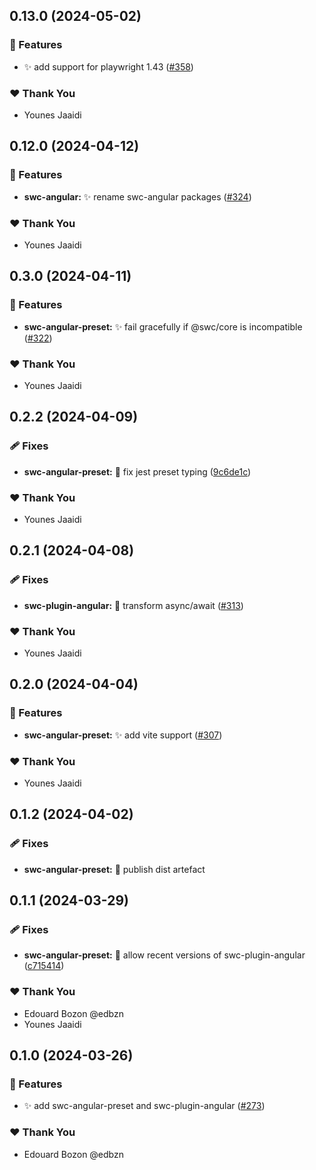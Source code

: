 ## 0.13.0 (2024-05-02)


### 🚀 Features

- ✨ add support for playwright 1.43 ([#358](https://github.com/jscutlery/devkit/pull/358))


### ❤️  Thank You

- Younes Jaaidi

## 0.12.0 (2024-04-12)


### 🚀 Features

- **swc-angular:** ✨ rename swc-angular packages ([#324](https://github.com/jscutlery/devkit/pull/324))


### ❤️  Thank You

- Younes Jaaidi

## 0.3.0 (2024-04-11)


### 🚀 Features

- **swc-angular-preset:** ✨ fail gracefully if @swc/core is incompatible ([#322](https://github.com/jscutlery/devkit/pull/322))


### ❤️  Thank You

- Younes Jaaidi

## 0.2.2 (2024-04-09)


### 🩹 Fixes

- **swc-angular-preset:** 🐞 fix jest preset typing ([9c6de1c](https://github.com/jscutlery/devkit/commit/9c6de1c))


### ❤️  Thank You

- Younes Jaaidi

## 0.2.1 (2024-04-08)


### 🩹 Fixes

- **swc-plugin-angular:** 🐞 transform async/await ([#313](https://github.com/jscutlery/devkit/pull/313))


### ❤️  Thank You

- Younes Jaaidi

## 0.2.0 (2024-04-04)


### 🚀 Features

- **swc-angular-preset:** ✨ add vite support ([#307](https://github.com/jscutlery/devkit/pull/307))


### ❤️  Thank You

- Younes Jaaidi

## 0.1.2 (2024-04-02)

### 🩹 Fixes

- **swc-angular-preset:** 🐞 publish dist artefact


## 0.1.1 (2024-03-29)


### 🩹 Fixes

- **swc-angular-preset:** 🐞 allow recent versions of swc-plugin-angular ([c715414](https://github.com/jscutlery/devkit/commit/c715414))


### ❤️  Thank You

- Edouard Bozon @edbzn
- Younes Jaaidi

## 0.1.0 (2024-03-26)


### 🚀 Features

- ✨ add swc-angular-preset and swc-plugin-angular ([#273](https://github.com/jscutlery/devkit/pull/273))


### ❤️  Thank You

- Edouard Bozon @edbzn
